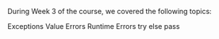 During Week 3 of the course, we covered the following topics:

Exceptions
Value Errors
Runtime Errors
try
else
pass
